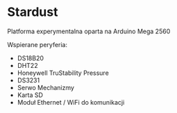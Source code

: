# Stardust
Platforma experymentalna oparta na Arduino Mega 2560

Wspierane peryferia:

 - DS18B20
 - DHT22
 - Honeywell TruStability Pressure
 - DS3231
 - Serwo Mechanizmy
 - Karta SD
 - Moduł Ethernet / WiFi do komunikacji

